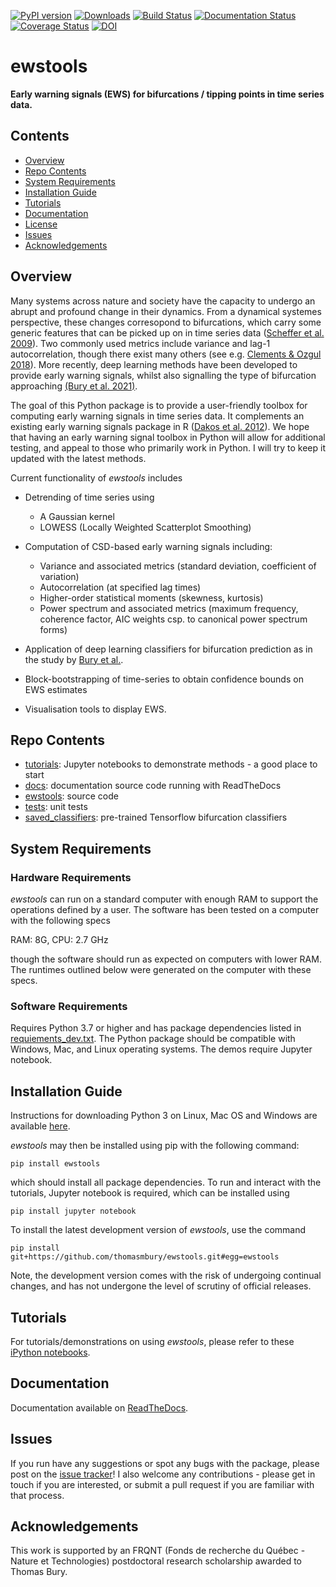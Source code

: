[![PyPI version](https://badge.fury.io/py/ewstools.svg)](https://badge.fury.io/py/ewstools)
[![Downloads](https://pepy.tech/badge/ewstools)](https://pepy.tech/project/ewstools)
[![Build Status](https://travis-ci.com/ThomasMBury/ewstools.svg?branch=master)](https://travis-ci.com/ThomasMBury/ewstools)
[![Documentation Status](https://readthedocs.org/projects/ewstools/badge/?version=latest)](https://ewstools.readthedocs.io/en/latest/?badge=latest)
[![Coverage Status](https://coveralls.io/repos/github/ThomasMBury/ewstools/badge.svg?branch=master&service=github)](https://coveralls.io/github/ThomasMBury/ewstools?branch=master&service=github)
[![DOI](https://zenodo.org/badge/DOI/10.5281/zenodo.3497512.svg)](https://doi.org/10.5281/zenodo.3497512)


# ewstools
**Early warning signals (EWS) for bifurcations / tipping points in time series data.**

## Contents

- [Overview](#overview)
- [Repo Contents](#repo-contents)
- [System Requirements](#system-requirements)
- [Installation Guide](#installation-guide)
- [Tutorials](#tutorials)
- [Documentation](#documentation)
- [License](./LICENSE)
- [Issues](#issues)
- [Acknowledgements](#acknowledgements)


## Overview

Many systems across nature and society have the capacity to undergo an abrupt and profound change in their dynamics. From a dynamical systemes perspective, these changes corresopond to bifurcations, which carry some generic features that can be picked up on in time series data ([Scheffer et al. 2009](https://www.nature.com/articles/nature08227)). Two commonly used metrics include variance and lag-1 autocorrelation, though there exist many others (see e.g. [Clements & Ozgul 2018](https://onlinelibrary.wiley.com/doi/full/10.1111/ele.12948)). More recently, deep learning methods have been developed to provide early warning signals, whilst also signalling the type of bifurcation approaching [(Bury et al. 2021)](https://www.pnas.org/doi/10.1073/pnas.2106140118).

The goal of this Python package is to provide a user-friendly toolbox for computing early warning signals in time series data. It complements an existing early warning signals package in R ([Dakos et al. 2012](https://journals.plos.org/plosone/article?id=10.1371/journal.pone.0041010)). We hope that having an early warning signal toolbox in Python will allow for additional testing, and appeal to those who primarily work in Python. I will try to keep it updated with the latest methods.

Current functionality of *ewstools* includes

  - Detrending of time series using
    - A Gaussian kernel
    - LOWESS (Locally Weighted Scatterplot Smoothing)

  - Computation of CSD-based early warning signals including:
    - Variance and associated metrics (standard deviation, coefficient of variation)
    - Autocorrelation (at specified lag times)
    - Higher-order statistical moments (skewness, kurtosis)
    - Power spectrum and associated metrics (maximum frequency, coherence factor, AIC weights csp. to canonical power spectrum forms)

  - Application of deep learning classifiers for bifurcation prediction as in the study by [Bury et al.](https://www.pnas.org/doi/10.1073/pnas.2106140118).

  - Block-bootstrapping of time-series to obtain confidence bounds on EWS estimates
  
  - Visualisation tools to display EWS.


## Repo Contents

- [tutorials](./tutorials): Jupyter notebooks to demonstrate methods - a good place to start
- [docs](./docs): documentation source code running with ReadTheDocs
- [ewstools](./ewstools): source code
- [tests](./tests): unit tests
- [saved_classifiers](./saved_classifiers): pre-trained Tensorflow bifurcation classifiers

## System Requirements

### Hardware Requirements

*ewstools* can run on a standard computer with enough RAM to support the operations defined by a user. The software has been tested on a computer with the following specs

RAM: 8G, CPU: 2.7 GHz

though the software should run as expected on computers with lower RAM. The runtimes outlined below were generated on the computer with these specs.

### Software Requirements

Requires Python 3.7 or higher and has package dependencies listed in [requiements_dev.txt](https://github.com/ThomasMBury/ewstools/requirements_dev.txt). The Python package should be compatible with Windows, Mac, and Linux operating systems. The demos require Jupyter notebook.


## Installation Guide

Instructions for downloading Python 3 on Linux, Mac OS and Windows are available [here](https://realpython.com/installing-python/).

*ewstools* may then be installed using pip with the following command:

```
pip install ewstools
```
which should install all package dependencies. To run and interact with the tutorials, Jupyter notebook is required, which can be installed using
```
pip install jupyter notebook
```
To install the latest development version of *ewstools*, use the command
```
pip install git+https://github.com/thomasmbury/ewstools.git#egg=ewstools
```
Note, the development version comes with the risk of undergoing continual changes, and has not undergone the level of scrutiny of official releases.

## Tutorials

For tutorials/demonstrations on using *ewstools*, please refer to these [iPython notebooks](./tutorials).

## Documentation

Documentation available on [ReadTheDocs](https://ewstools.readthedocs.io/en/latest/).

## Issues

If you run have any suggestions or spot any bugs with the package, please post on the [issue tracker](https://github.com/ThomasMBury/ewstools/issues)! I also welcome any contributions - please get in touch if you are interested, or submit a pull request if you are familiar with that process.

## Acknowledgements

This work is supported by an FRQNT (Fonds de recherche du Québec - Nature et Technologies) postdoctoral research scholarship awarded to Thomas Bury. 

